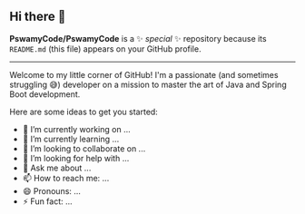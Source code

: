 ## Hi there 👋


**PswamyCode/PswamyCode** is a ✨ _special_ ✨ repository because its `README.md` (this file) appears on your GitHub profile.
___
Welcome to my little corner of GitHub! I'm a passionate (and sometimes struggling 😅) developer on a mission to master the art of Java and Spring Boot development.

Here are some ideas to get you started:

- 🔭 I’m currently working on ...
- 🌱 I’m currently learning ...
- 👯 I’m looking to collaborate on ...
- 🤔 I’m looking for help with ...
- 💬 Ask me about ...
- 📫 How to reach me: ...
- 😄 Pronouns: ...
- ⚡ Fun fact: ...

